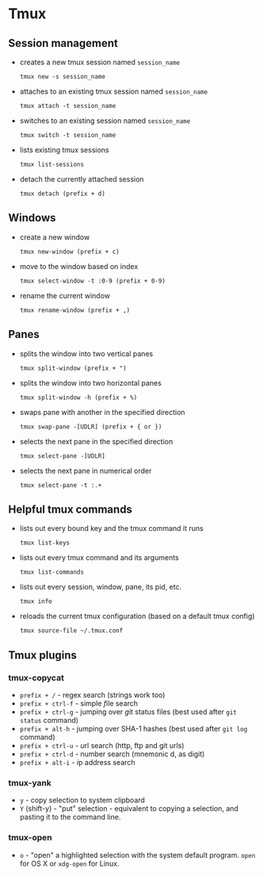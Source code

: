 # Tmux

## Session management

  * creates a new tmux session named `session_name`

        tmux new -s session_name

  * attaches to an existing tmux session named `session_name`

        tmux attach -t session_name

  * switches to an existing session named `session_name`

        tmux switch -t session_name

  * lists existing tmux sessions

        tmux list-sessions

  * detach the currently attached session

        tmux detach (prefix + d)


## Windows

  * create a new window

        tmux new-window (prefix + c)

  * move to the window based on index

        tmux select-window -t :0-9 (prefix + 0-9)

  * rename the current window

        tmux rename-window (prefix + ,)

## Panes

  * splits the window into two vertical panes

        tmux split-window (prefix + ")

  * splits the window into two horizontal panes

        tmux split-window -h (prefix + %)

  * swaps pane with another in the specified direction

        tmux swap-pane -[UDLR] (prefix + { or })

  * selects the next pane in the specified direction

        tmux select-pane -[UDLR]

  * selects the next pane in numerical order

        tmux select-pane -t :.+

## Helpful tmux commands

  * lists out every bound key and the tmux command it runs

        tmux list-keys

  * lists out every tmux command and its arguments

        tmux list-commands

  * lists out every session, window, pane, its pid, etc.

        tmux info

  * reloads the current tmux configuration (based on a default tmux config)

        tmux source-file ~/.tmux.conf

## Tmux plugins

### tmux-copycat

- `prefix + /` - regex search (strings work too)
- `prefix + ctrl-f` - simple *f*ile search
- `prefix + ctrl-g` - jumping over *g*it status files (best used after `git status` command)
- `prefix + alt-h` - jumping over SHA-1 hashes (best used after `git log` command)
- `prefix + ctrl-u` - *u*rl search (http, ftp and git urls)
- `prefix + ctrl-d` - number search (mnemonic d, as digit)
- `prefix + alt-i` - *i*p address search

### tmux-yank

- `y` - copy selection to system clipboard
- `Y` (shift-y) - "put" selection - equivalent to copying a selection, and pasting it to the command line.

### tmux-open

- `o` - "open" a highlighted selection with the system default program. `open` for OS X or `xdg-open` for Linux.
